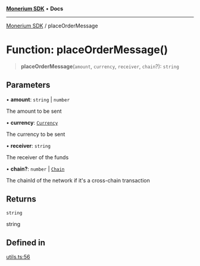 [**Monerium SDK**](../README.md) • **Docs**

***

[Monerium SDK](../README.md) / placeOrderMessage

# Function: placeOrderMessage()

> **placeOrderMessage**(`amount`, `currency`, `receiver`, `chain`?): `string`

## Parameters

• **amount**: `string` \| `number`

The amount to be sent

• **currency**: [`Currency`](../enumerations/Currency.md)

The currency to be sent

• **receiver**: `string`

The receiver of the funds

• **chain?**: `number` \| [`Chain`](../type-aliases/Chain.md)

The chainId of the network if it's a cross-chain transaction

## Returns

`string`

string

## Defined in

[utils.ts:56](https://github.com/monerium/js-monorepo/blob/8ffdbde7b0c2c3e7515c531fdf342b90982e6cc9/packages/sdk/src/utils.ts#L56)
